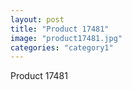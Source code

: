 ```yaml
---
layout: post
title: "Product 17481"
image: "product17481.jpg"
categories: "category1"
---
```

Product 17481
